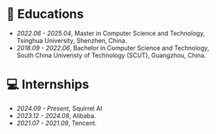 
# 📖 Educations
- *2022.06 - 2025.04*, Master in Computer Science and Technology, Tsinghua University, Shenzhen, China.
- *2018.09 - 2022.06*, Bachelor in Computer Science and Technology, South China Univeristy of Technology (SCUT), Guangzhou, China.


# 💻 Internships
- *2024.09 - Present*, Squirrel AI
- *2023.12 - 2024.08*, Alibaba.
- *2021.07 - 2021.09*, Tencent.
